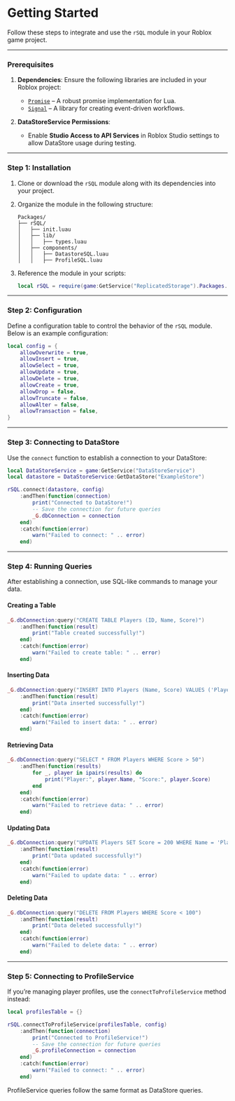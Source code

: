 # Getting Started

Follow these steps to integrate and use the `rSQL` module in your Roblox game project.

---

### Prerequisites

1. **Dependencies**:
   Ensure the following libraries are included in your Roblox project:
   - [`Promise`](https://github.com/evaera/roblox-lua-promise) – A robust promise implementation for Lua.
   - [`Signal`](https://github.com/evaera/roblox-lua-signal) – A library for creating event-driven workflows.

2. **DataStoreService Permissions**:
   - Enable **Studio Access to API Services** in Roblox Studio settings to allow DataStore usage during testing.

---

### Step 1: Installation

1. Clone or download the `rSQL` module along with its dependencies into your project.
2. Organize the module in the following structure:
   ```
   Packages/
   ├── rSQL/
   │   ├── init.luau
   │   ├── lib/
   │   │   ├── types.luau
   │   ├── components/
   │   │   ├── DatastoreSQL.luau
   │   │   ├── ProfileSQL.luau
   ```

3. Reference the module in your scripts:
   ```lua
   local rSQL = require(game:GetService("ReplicatedStorage").Packages.rSQL)
   ```

---

### Step 2: Configuration

Define a configuration table to control the behavior of the `rSQL` module. Below is an example configuration:

```lua
local config = {
    allowOverwrite = true,
    allowInsert = true,
    allowSelect = true,
    allowUpdate = true,
    allowDelete = true,
    allowCreate = true,
    allowDrop = false,
    allowTruncate = false,
    allowAlter = false,
    allowTransaction = false,
}
```

---

### Step 3: Connecting to DataStore

Use the `connect` function to establish a connection to your DataStore:

```lua
local DataStoreService = game:GetService("DataStoreService")
local datastore = DataStoreService:GetDataStore("ExampleStore")

rSQL.connect(datastore, config)
    :andThen(function(connection)
        print("Connected to DataStore!")
        -- Save the connection for future queries
        _G.dbConnection = connection
    end)
    :catch(function(error)
        warn("Failed to connect: " .. error)
    end)
```

---

### Step 4: Running Queries

After establishing a connection, use SQL-like commands to manage your data.

#### Creating a Table
```lua
_G.dbConnection:query("CREATE TABLE Players (ID, Name, Score)")
    :andThen(function(result)
        print("Table created successfully!")
    end)
    :catch(function(error)
        warn("Failed to create table: " .. error)
    end)
```

#### Inserting Data
```lua
_G.dbConnection:query("INSERT INTO Players (Name, Score) VALUES ('Player1', 100)")
    :andThen(function(result)
        print("Data inserted successfully!")
    end)
    :catch(function(error)
        warn("Failed to insert data: " .. error)
    end)
```

#### Retrieving Data
```lua
_G.dbConnection:query("SELECT * FROM Players WHERE Score > 50")
    :andThen(function(results)
        for _, player in ipairs(results) do
            print("Player:", player.Name, "Score:", player.Score)
        end
    end)
    :catch(function(error)
        warn("Failed to retrieve data: " .. error)
    end)
```

#### Updating Data
```lua
_G.dbConnection:query("UPDATE Players SET Score = 200 WHERE Name = 'Player1'")
    :andThen(function(result)
        print("Data updated successfully!")
    end)
    :catch(function(error)
        warn("Failed to update data: " .. error)
    end)
```

#### Deleting Data
```lua
_G.dbConnection:query("DELETE FROM Players WHERE Score < 100")
    :andThen(function(result)
        print("Data deleted successfully!")
    end)
    :catch(function(error)
        warn("Failed to delete data: " .. error)
    end)
```

---

### Step 5: Connecting to ProfileService

If you’re managing player profiles, use the `connectToProfileService` method instead:

```lua
local profilesTable = {}

rSQL.connectToProfileService(profilesTable, config)
    :andThen(function(connection)
        print("Connected to ProfileService!")
        -- Save the connection for future queries
        _G.profileConnection = connection
    end)
    :catch(function(error)
        warn("Failed to connect: " .. error)
    end)
```

ProfileService queries follow the same format as DataStore queries.